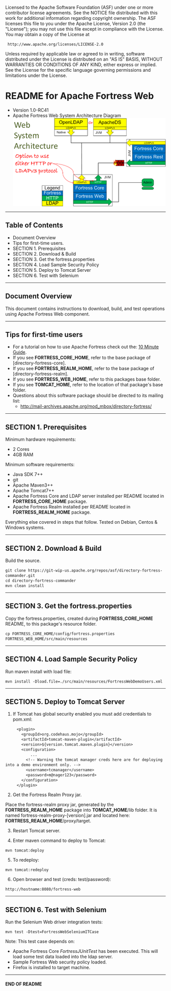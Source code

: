    Licensed to the Apache Software Foundation (ASF) under one
   or more contributor license agreements.  See the NOTICE file
   distributed with this work for additional information
   regarding copyright ownership.  The ASF licenses this file
   to you under the Apache License, Version 2.0 (the
   "License"); you may not use this file except in compliance
   with the License.  You may obtain a copy of the License at

     http://www.apache.org/licenses/LICENSE-2.0

   Unless required by applicable law or agreed to in writing,
   software distributed under the License is distributed on an
   "AS IS" BASIS, WITHOUT WARRANTIES OR CONDITIONS OF ANY
   KIND, either express or implied.  See the License for the
   specific language governing permissions and limitations
   under the License.

# README for Apache Fortress Web
 * Version 1.0-RC41
 * Apache Fortress Web System Architecture Diagram
 ![Apache Fortress Web System Architecture](images/fortress-web-system-arch.png "Apache Fortress Web System Architecture")

-------------------------------------------------------------------------------
## Table of Contents

 * Document Overview
 * Tips for first-time users.
 * SECTION 1. Prerequisites
 * SECTION 2. Download & Build
 * SECTION 3. Get the fortress.properties
 * SECTION 4. Load Sample Security Policy
 * SECTION 5. Deploy to Tomcat Server
 * SECTION 6. Test with Selenium

___________________________________________________________________________________
## Document Overview

This document contains instructions to download, build, and test operations using Apache Fortress Web component.

___________________________________________________________________________________
##  Tips for first-time users

 * For a tutorial on how to use Apache Fortress check out the: [10 Minute Guide](http://directory.apache.org/fortress/gen-docs/latest/apidocs/org/apache/directory/fortress/core/doc-files/ten-minute-guide.html).
 * If you see **FORTRESS_CORE_HOME**, refer to the base package of [directory-fortress-core].
 * If you see **FORTRESS_REALM_HOME**, refer to the base package of [directory-fortress-realm].
 * If you see **FORTRESS_WEB_HOME**, refer to this packages base folder.
 * If you see **TOMCAT_HOME**, refer to the location of that package's base folder.
 * Questions about this software package should be directed to its mailing list:
   * http://mail-archives.apache.org/mod_mbox/directory-fortress/

-------------------------------------------------------------------------------
## SECTION 1. Prerequisites

Minimum hardware requirements:
 * 2 Cores
 * 4GB RAM

Minimum software requirements:
 * Java SDK 7++
 * git
 * Apache Maven3++
 * Apache Tomcat7++
 * Apache Fortress Core and LDAP server installed per README located in **FORTRESS_CORE_HOME** package.
 * Apache Fortress Realm installed per README located in **FORTRESS_REALM_HOME** package.

Everything else covered in steps that follow.  Tested on Debian, Centos & Windows systems.

-------------------------------------------------------------------------------
## SECTION 2. Download & Build

Build the source.
 ```
 git clone https://git-wip-us.apache.org/repos/asf/directory-fortress-commander.git
 cd directory-fortress-commander
 mvn clean install
 ```
___________________________________________________________________________________
## SECTION 3. Get the fortress.properties

Copy the fortress.properties, created during **FORTRESS_CORE_HOME** README, to this package's resource folder.

```
cp FORTRESS_CORE_HOME/config/fortress.properties FORTRESS_WEB_HOME/src/main/resources
```

___________________________________________________________________________________
## SECTION 4. Load Sample Security Policy

Run maven install with load file:
```
mvn install -Dload.file=./src/main/resources/FortressWebDemoUsers.xml
```

___________________________________________________________________________________
## SECTION 5. Deploy to Tomcat Server

1. If Tomcat has global security enabled you must add credentials to pom.xml:

 ```
      <plugin>
        <groupId>org.codehaus.mojo</groupId>
        <artifactId>tomcat-maven-plugin</artifactId>
        <version>${version.tomcat.maven.plugin}</version>
        <configuration>
            ...
          <!-- Warning the tomcat manager creds here are for deploying into a demo environment only. -->
          <username>tcmanager</username>
          <password>m@nager123</password>
        </configuration>
      </plugin>
 ```

2. Get the Fortress Realm Proxy jar.

 Place the fortress-realm proxy jar, generated by the **FORTRESS_REALM_HOME** package into **TOMCAT_HOME**/lib folder.  It is named fortress-realm-proxy-[version].jar and located here: **FORTRESS_REALM_HOME**/proxy/target.

3. Restart Tomcat server.

4. Enter maven command to deploy to Tomcat:
 ```
 mvn tomcat:deploy
 ```

5. To redeploy:
 ```
 mvn tomcat:redeploy
 ```

6. Open browser and test (creds: test/password):

 ```
 http://hostname:8080/fortress-web
 ```

___________________________________________________________________________________
## SECTION 6. Test with Selenium

Run the Selenium Web driver integration tests:
 ```
 mvn test -Dtest=FortressWebSeleniumITCase
 ```

 Note: This test case depends on:

* Apache Fortress Core *FortressJUnitTest* has been executed.  This will load some test data loaded into the ldap server.
* Sample Fortress Web security policy loaded.
* Firefox is installed to target machine.

___________________________________________________________________________________
#### END OF README
